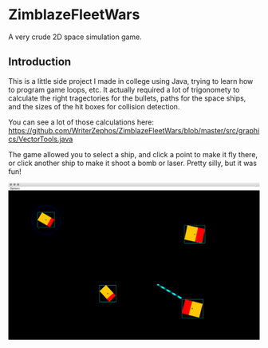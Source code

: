 # ZimblazeFleetWars
A very crude 2D space simulation game.

## Introduction

This is a little side project I made in college using Java, trying to learn how to program game loops, etc. It actually required a lot of trigonomety to calculate the right tragectories for the bullets, paths for the space ships, and the sizes of the hit boxes for collision detection.

You can see a lot of those calculations here: https://github.com/WriterZephos/ZimblazeFleetWars/blob/master/src/graphics/VectorTools.java

The game allowed you to select a ship, and click a point to make it fly there, or click another ship to make it shoot a bomb or laser. Pretty silly, but it was fun!

![Screen Shot](https://github.com/WriterZephos/ZimblazeFleetWars/blob/master/ZimblazeFleetWars.png?raw=true)
